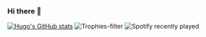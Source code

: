 ### Hi there 👋

<!--
**hugdesousa/hugdesousa** is a ✨ _special_ ✨ repository because its `README.md` (this file) appears on your GitHub profile.

Here are some ideas to get you started:

- 🔭 I’m currently working on ...
- 🌱 I’m currently learning ...
- 👯 I’m looking to collaborate on ...
- 🤔 I’m looking for help with ...
- 💬 Ask me about ...
- 📫 How to reach me: ...
- 😄 Pronouns: ...
- ⚡ Fun fact: ...
-->

[![Hugo's GitHub stats](https://github-readme-stats.vercel.app/api?username=hugdesousa)](https://github.com/hugdesousa/github-readme-stats&theme=radical)
![Trophies-filter](https://github-profile-trophy.vercel.app/?username=hugdesousa&rank=-UNKNOWN&row=1&column=3&theme=kimbie_dark&margin-w=15)
![Spotify recently played](https://spotify-recently-played-readme.vercel.app/api?user=rb1c5x1dhrhxvatbn5000xjwm&count=3)

